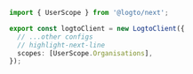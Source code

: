 ```ts title="libraries/logto.ts"
import { UserScope } from '@logto/next';

export const logtoClient = new LogtoClient({
  // ...other configs
  // highlight-next-line
  scopes: [UserScope.Organisations],
});
```

